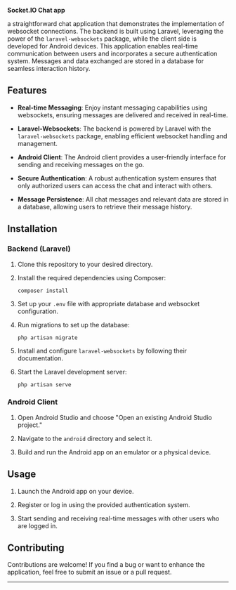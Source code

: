 **Socket.IO Chat app**

a straightforward chat application that demonstrates the implementation of websocket connections. The backend is built using Laravel, leveraging the power of the `laravel-websockets` package, while the client side is developed for Android devices. This application enables real-time communication between users and incorporates a secure authentication system. Messages and data exchanged are stored in a database for seamless interaction history.

## Features

- **Real-time Messaging**: Enjoy instant messaging capabilities using websockets, ensuring messages are delivered and received in real-time.

- **Laravel-Websockets**: The backend is powered by Laravel with the `laravel-websockets` package, enabling efficient websocket handling and management.

- **Android Client**: The Android client provides a user-friendly interface for sending and receiving messages on the go.

- **Secure Authentication**: A robust authentication system ensures that only authorized users can access the chat and interact with others.

- **Message Persistence**: All chat messages and relevant data are stored in a database, allowing users to retrieve their message history.

## Installation

### Backend (Laravel)

1. Clone this repository to your desired directory.

2. Install the required dependencies using Composer:
   ```
   composer install
   ```

3. Set up your `.env` file with appropriate database and websocket configuration.

4. Run migrations to set up the database:
   ```
   php artisan migrate
   ```

5. Install and configure `laravel-websockets` by following their documentation.

6. Start the Laravel development server:
   ```
   php artisan serve
   ```

### Android Client

1. Open Android Studio and choose "Open an existing Android Studio project."

2. Navigate to the `android` directory and select it.

3. Build and run the Android app on an emulator or a physical device.

## Usage

1. Launch the Android app on your device.

2. Register or log in using the provided authentication system.

3. Start sending and receiving real-time messages with other users who are logged in.

## Contributing

Contributions are welcome! If you find a bug or want to enhance the application, feel free to submit an issue or a pull request.

---

